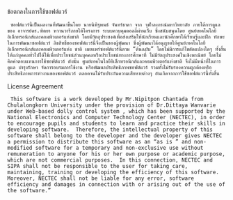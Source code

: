 ข้อตกลงในการใช้ซอฟต์แวร์ 

     ซอฟต์แวร์นี้เป็นผลงานที่พัฒนาขึ้นโดย นายนิพิฐพนธ์ จันทร์ธาดา จาก จุฬาลงกรณ์มหาวิทยาลัย ภายใต้การดูแลของ อาจารย์ดร.ฑิตยา หวานวารีภายใต้โครงการ ระบบควบคุมดอลลี่ผ่านเว็บ ซึ่งสนับสนุนโดย ศูนย์เทคโนโลยีอิเล็กทรอนิกส์และคอมพิวเตอร์แห่งชาติ โดยมีวัตถุประสงค์เพื่อส่งเสริมให้นักเรียนและนักศึกษาได้เรียนรู้และฝึก ทักษะในการพัฒนาซอฟต์แวร์ ลิขสิทธิ์ของซอฟต์แวร์นี้จึงเป็นของผู้พัฒนา ซึ่งผู้พัฒนาได้อนุญาตให้ศูนย์เทคโนโลยีอิเล็กทรอนิกส์และคอมพิวเตอร์แห่ง ชาติ เผยแพร่ซอฟต์แวร์นี้ตาม “ต้นฉบับ” โดยไม่มีการแก้ไขดัดแปลงใดๆ ทั้งสิ้น ให้แก่บุคคลทั่วไปได้ใช้เพื่อประโยชน์ส่วนบุคคลหรือประโยชน์ทางการศึกษาที่ ไม่มีวัตถุประสงค์ในเชิงพาณิชย์ โดยไม่คิดค่าตอบแทนการใช้ซอฟต์แวร์ ดังนั้น ศูนย์เทคโนโลยีอิเล็กทรอนิกส์และคอมพิวเตอร์แห่งชาติ จึงไม่มีหน้าที่ในการดูแล บำรุงรักษา จัดการอบรมการใช้งาน หรือพัฒนาประสิทธิภาพซอฟต์แวร์ รวมทั้งไม่รับรองความถูกต้องหรือประสิทธิภาพการทำงานของซอฟต์แวร์ ตลอดจนไม่รับประกันความเสียหายต่างๆ อันเกิดจากการใช้ซอฟต์แวร์นี้ทั้งสิ้น

 

License Agreement

     This software is a work developed by Mr.Nipitpon Chantada from Chulalongkorn University under the provision of Dr.Dittaya Wanvarie under Web-based dolly control system , which has been supported by the National Electronics and Computer Technology Center (NECTEC), in order to encourage pupils and students to learn and practice their skills in developing software.  Therefore, the intellectual property of this software shall belong to the developer and the developer gives NECTEC a permission to distribute this software as an “as is ” and non-modified software for a temporary and non-exclusive use without remuneration to anyone for his or her own purpose or academic purpose, which are not commercial purposes.  In this connection, NECTEC and SIPA shall not be responsible to the user for taking care, maintaining, training or developing the efficiency of this software. Moreover, NECTEC shall not be liable for any error, software efficiency and damages in connection with or arising out of the use of the software.”
